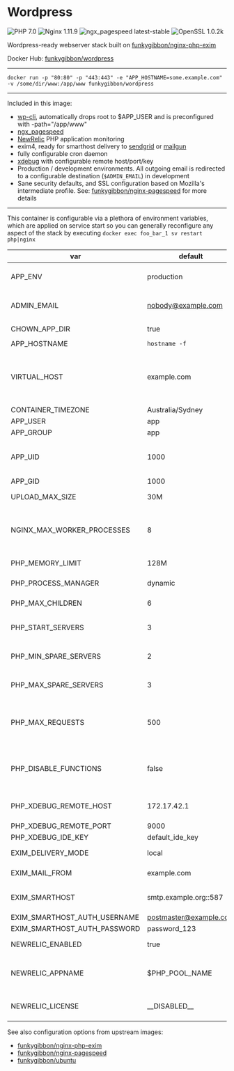 # Wordpress

![PHP 7.0](https://img.shields.io/badge/php-7.0-brightgreen.svg) ![Nginx 1.11.9](https://img.shields.io/badge/nginx-1.11.9-brightgreen.svg) ![ngx_pagespeed latest-stable](https://img.shields.io/badge/ngx_pagespeed-latest--stable-brightgreen.svg) ![OpenSSL 1.0.2k](https://img.shields.io/badge/OpenSSL-1.0.2k-brightgreen.svg)

Wordpress-ready webserver stack built on [funkygibbon/nginx-php-exim](https://hub.docker.com/r/funkygibbon/nginx-php-exim/)

Docker Hub: [funkygibbon/wordpress](https://hub.docker.com/r/funkygibbon/wordpress/)

---

`docker run -p "80:80" -p "443:443" -e "APP_HOSTNAME=some.example.com" -v /some/dir/www:/app/www funkygibbon/wordpress`

---

Included in this image:
- [wp-cli](http://wp-cli.org/), automatically drops root to $APP_USER and is preconfigured with -path="/app/www"
- [ngx_pagespeed](https://github.com/pagespeed/ngx_pagespeed)
- [NewRelic](https://newrelic.com) PHP application monitoring
- exim4, ready for smarthost delivery to [sendgrid](https://sendgrid.net) or [mailgun](http://mailgun.net/)
- fully configurable cron daemon
- [xdebug](https://xdebug.org/) with configurable remote host/port/key
- Production / development environments.  All outgoing email is redirected to a configurable destination (`$ADMIN_EMAIL`) in development
- Sane security defaults, and SSL configuration based on Mozilla's intermediate profile. See: [funkygibbon/nginx-pagespeed](https://hub.docker.com/r/funkygibbon/nginx-pagespeed/) for more details

---

This container is configurable via a plethora of environment variables, which are applied on service start so you can generally reconfigure any aspect of the stack by executing `docker exec foo_bar_1 sv restart php|nginx`

var | default | description
--- | ------- | -----------
APP_ENV | production | production, development :: 'development' enables http://www.xdebug.org/
ADMIN_EMAIL | nobody@example.com | Server administrator email, used for intercepted email in `development` mode
CHOWN_APP_DIR | true | if true, `chown -R $APP_USER:$APP_GROUP /app/www`
APP_HOSTNAME | `hostname -f` |  hostname of application 
VIRTUAL_HOST | example.com | virtualhosts which this service should respond to, separated by commmas (eg. foo.com,www.foo.com,bar.foo.com). Also useful for operating behind [jwilder/nginx-proxy](https://hub.docker.com/r/jwilder/nginx-proxy/).
CONTAINER_TIMEZONE | Australia/Sydney | Server timezone
APP_USER | app | nginx and php5-fpm user 
APP_GROUP | app | nginx and php5-fpm group
APP_UID | 1000 | user_id - useful when mounting volumes from host > guest to either share or delineate file access permission
APP_GID | 1000 | group_id
UPLOAD_MAX_SIZE | 30M | Maximum upload size, applied to nginx and php5-fpm
NGINX_MAX_WORKER_PROCESSES | 8 | nginx worker_processes is determined from number of processor cores on service start, up to the maximum permitted by NGINX_MAX_WORKER_PROCESSES
PHP_MEMORY_LIMIT | 128M | Maximum memory PHP can use per worker
PHP_PROCESS_MANAGER | dynamic | dynamic, static, ondemand :: PHP process manager scheme
PHP_MAX_CHILDREN | 6 | process manager maximum spawned children 
PHP_START_SERVERS | 3 | if PHP_PROCESS_MANAGER is dynamic, this is the number of children spawned on boot
PHP_MIN_SPARE_SERVERS | 2 | if PHP_PROCESS_MANAGER is dynamic, this is the minimum number of idle children 
PHP_MAX_SPARE_SERVERS | 3 | if PHP_PROCESS_MANAGER is dynamic, this is the maximum number of idle children
PHP_MAX_REQUESTS | 500 | Maximum number of requests each child process can process before terminating, which should mitigate any memory leaks. Set to 0 to disable.
PHP_DISABLE_FUNCTIONS | false | Comma separated list of additional functions to disable for security.  These are appended to the default Ubuntu distribution disable_functions line 
PHP_XDEBUG_REMOTE_HOST | 172.17.42.1 | If $APP_ENV is `development`, XDebug is enabled and configured to communicate to this remote host
PHP_XDEBUG_REMOTE_PORT | 9000 | XDebug port
PHP_XDEBUG_IDE_KEY | default_ide_key | XDebug IDE Key
EXIM_DELIVERY_MODE | local | smarthost, local :: set to smarthost to enable third party SMTP
EXIM_MAIL_FROM | example.com | domain from which exim4 mail appears to originate
EXIM_SMARTHOST | smtp.example.org::587 | smarthost relay SMTP server address and port (note the double colon (::) before port number)
EXIM_SMARTHOST_AUTH_USERNAME | postmaster@example.com | SMTP username
EXIM_SMARTHOST_AUTH_PASSWORD | password_123 | SMTP password
NEWRELIC_ENABLED | true | Enables or disables [Newrelic.com](https://newrelic.com/) reporting
NEWRELIC_APPNAME | $PHP_POOL_NAME | Application name in Newrelic APM list. Defaults to PHP pool name (APP_HOSTNAME with underscores instead of periods)   
NEWRELIC_LICENSE | \_\_DISABLED\_\_ | Newrelic account license key.  Available from your Newrelic account page

See also configuration options from upstream images:
- [funkygibbon/nginx-php-exim](https://hub.docker.com/r/funkygibbon/nginx-php-exim/)
- [funkygibbon/nginx-pagespeed](https://hub.docker.com/r/funkygibbon/nginx-pagespeed/)
- [funkygibbon/ubuntu](https://hub.docker.com/r/funkygibbon/ubuntu/)
